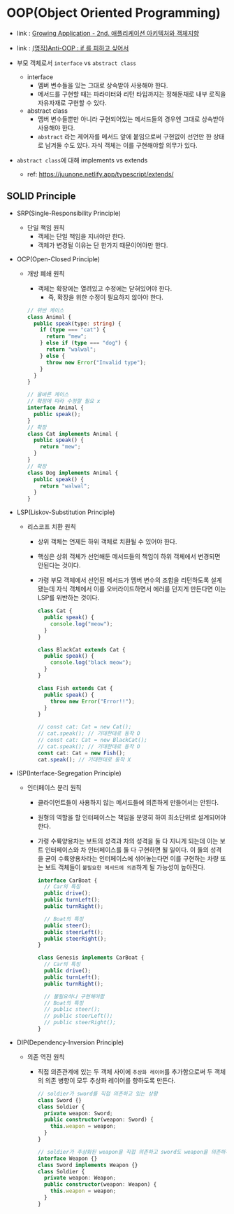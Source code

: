 # OOP(Object Oriented Programming)

- link : [Growing Application - 2nd. 애플리케이션 아키텍처와 객체지향](https://www.youtube.com/watch?v=26S4VFUWlJM)
- link : [(명작)Anti-OOP : if 를 피하고 싶어서](https://redutan.github.io/2016/03/31/anti-oop-if)

- 부모 객체로서 `interface` vs `abstract class`
  - interface
    - 멤버 변수들을 있는 그대로 상속받아 사용해야 한다.
    - 메서드를 구현할 때는 파라미터와 리턴 타입까지는 정해둔채로 내부 로직을 자유자재로 구현할 수 있다.
  - abstract class
    - 멤버 변수들뿐만 아니라 구현되어있는 메서드들의 경우엔 그대로 상속받아 사용해야 한다.
    - `abstract` 라는 제어자를 메서드 앞에 붙임으로써 구현없이 선언만 한 상태로 남겨둘 수도 있다. 자식 객체는 이를 구현해야할 의무가 있다.
- `abstract class`에 대해 implements vs extends
  - ref: https://juunone.netlify.app/typescript/extends/

## SOLID Principle

- SRP(Single-Responsibility Principle)
  - 단일 책임 원칙
    - 객체는 단일 책임을 지녀야만 한다.
    - 객체가 변경될 이유는 단 한가지 때문이어야만 한다.
- OCP(Open-Closed Principle)

  - 개방 폐쇄 원칙

    - 객체는 확장에는 열려있고 수정에는 닫혀있어야 한다.
      - 즉, 확장을 위한 수정이 필요하지 않아야 한다.

    ```ts
    // 위반 케이스
    class Animal {
      public speak(type: string) {
        if (type === "cat") {
          return "mew";
        } else if (type === "dog") {
          return "walwal";
        } else {
          throw new Error("Invalid type");
        }
      }
    }

    // 올바른 케이스
    // 확장에 따라 수정할 필요 x
    interface Animal {
      public speak();
    }
    // 확장
    class Cat implements Animal {
      public speak() {
        return "mew";
      }
    }
    // 확장
    class Dog implements Animal {
      public speak() {
        return "walwal";
      }
    }
    ```

- LSP(Liskov-Substitution Principle)

  - 리스코프 치환 원칙

    - 상위 객체는 언제든 하위 객체로 치환될 수 있어야 한다.
    - 핵심은 상위 객체가 선언해둔 메서드들의 책임이 하위 객체에서 변경되면 안된다는 것이다.
    - 가령 부모 객체에서 선언된 메서드가 멤버 변수의 조합을 리턴하도록 설계됐는데 자식 객체에서 이를 오버라이드하면서 에러를 던지게 만든다면 이는 LSP를 위반하는 것이다.

      ```ts
      class Cat {
        public speak() {
          console.log("meow");
        }
      }

      class BlackCat extends Cat {
        public speak() {
          console.log("black meow");
        }
      }

      class Fish extends Cat {
        public speak() {
          throw new Error("Error!!");
        }
      }

      // const cat: Cat = new Cat();
      // cat.speak(); // 기대한대로 동작 O
      // const cat: Cat = new BlackCat();
      // cat.speak(); // 기대한대로 동작 O
      const cat: Cat = new Fish();
      cat.speak(); // 기대한대로 동작 X
      ```

- ISP(Interface-Segregation Principle)

  - 인터페이스 분리 원칙

    - 클라이언트들이 사용하지 않는 메서드들에 의존하게 만들어서는 안된다.
    - 원형의 역할을 할 인터페이스는 책임을 분명히 하여 최소단위로 설계되어야 한다.
    - 가령 수륙양용차는 보트의 성격과 차의 성격을 둘 다 지니게 되는데 이는 보트 인터페이스와 차 인터페이스를 둘 다 구현하면 될 일이다. 이 둘의 성격을 굳이 수륙양용차라는 인터페이스에 섞어놓는다면 이를 구현하는 차량 또는 보트 객체들이 `불필요한 메서드에 의존`하게 될 가능성이 높아진다.

      ```ts
      interface CarBoat {
        // Car의 특징
        public drive();
        public turnLeft();
        public turnRight();

        // Boat의 특징
        public steer();
        public steerLeft();
        public steerRight();
      }

      class Genesis implements CarBoat {
        // Car의 특징
        public drive();
        public turnLeft();
        public turnRight();

        // 불필요하나 구현해야함
        // Boat의 특징
        // public steer();
        // public steerLeft();
        // public steerRight();
      }
      ```

- DIP(Dependency-Inversion Principle)

  - 의존 역전 원칙

    - 직접 의존관계에 있는 두 객체 사이에 `추상화 레이어`를 추가함으로써 두 객체의 의존 병향이 모두 추상화 레이어를 향하도록 만든다.

      ```ts
      // soldier가 sword를 직접 의존하고 있는 상황
      class Sword {}
      class Soldier {
        private weapon: Sword;
        public constructor(weapon: Sword) {
          this.weapon = weapon;
        }
      }

      // soldier가 추상화된 weapon을 직접 의존하고 sword도 weapon을 의존하게되면서 의존 방향이 역전
      interface Weapon {}
      class Sword implements Weapon {}
      class Soldier {
        private weapon: Weapon;
        public constructor(weapon: Weapon) {
          this.weapon = weapon;
        }
      }
      ```
